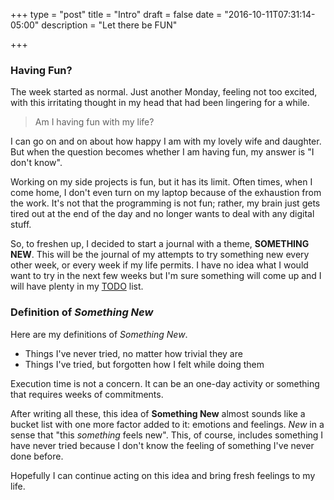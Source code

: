 +++
type = "post"
title = "Intro"
draft = false
date = "2016-10-11T07:31:14-05:00"
description = "Let there be FUN"

+++

### Having Fun? ###

The week started as normal. Just another Monday, feeling not too excited, with this irritating
thought in my head that had been lingering for a while.

> Am I having fun with my life?

I can go on and on about how happy I am with my lovely wife and daughter. But when the question
becomes whether I am having fun, my answer is "I don't know".

Working on my side projects is fun, but it has its limit. Often times, when I come home, I don't
even turn on my laptop because of the exhaustion from the work. It's not that the programming is not
fun; rather, my brain just gets tired out at the end of the day and no longer wants to deal with any
digital stuff.

So, to freshen up, I decided to start a journal with a theme, **SOMETHING NEW**. This will be the journal of
my attempts to try something new every other week, or every week if my life permits. I have no idea
what I would want to try in the next few weeks but I'm sure something will come up and I will have
plenty in my [TODO](/todo) list.

### Definition of *Something New* ###

Here are my definitions of *Something New*.

- Things I've never tried, no matter how trivial they are
- Things I've tried, but forgotten how I felt while doing them

Execution time is not a concern. It can be an one-day activity or something that requires weeks of
commitments.

After writing all these, this idea of **Something New** almost sounds like a bucket list with one
more factor added to it: emotions and feelings. *New* in a sense that "this *something* feels new".
This, of course, includes something I have never tried because I don't know the feeling of something
I've never done before.

Hopefully I can continue acting on this idea and bring fresh feelings to my life.
